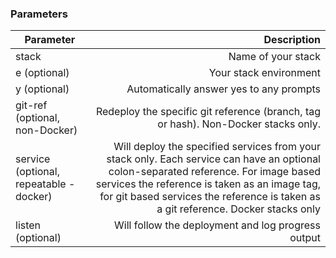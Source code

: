 <!-- post: -->


### Parameters


|		Parameter 		   	|   Description    |
|---------------------------| ----------------:|
|stack 					   	| Name of your stack |
|e (optional)	 	 			   	| Your stack environment |
|y (optional)		  				   	| Automatically answer yes to any prompts |
|git-ref (optional, non-Docker)	  	   	| Redeploy the specific git reference (branch, tag or hash). Non-Docker stacks only. |
|service (optional, repeatable - docker)   	| Will deploy the specified services from your stack only. Each service can have an optional colon-separated reference. For image based services the reference is taken as an image tag, for git based services the reference is taken as a git reference. Docker stacks only |
|listen (optional)	 | 	Will follow the deployment and log progress output |

